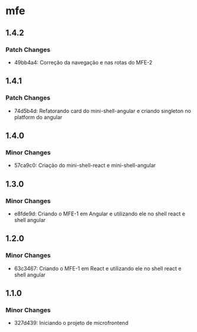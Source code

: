 # mfe

## 1.4.2

### Patch Changes

- 49bb4a4: Correção da navegação e nas rotas do MFE-2

## 1.4.1

### Patch Changes

- 74d5b4d: Refatorando card do mini-shell-angular e criando singleton no platform do angular

## 1.4.0

### Minor Changes

- 57ca9c0: Criação do mini-shell-react e mini-shell-angular

## 1.3.0

### Minor Changes

- e8fde9d: Criando o MFE-1 em Angular e utilizando ele no shell react e shell angular

## 1.2.0

### Minor Changes

- 63c3467: Criando o MFE-1 em React e utilizando ele no shell react e shell angular

## 1.1.0

### Minor Changes

- 327d439: Iniciando o projeto de microfrontend
